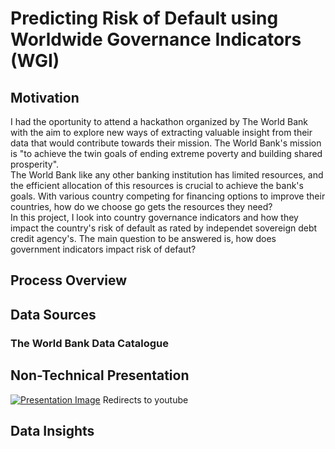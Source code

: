 # Predicting Risk of Default using Worldwide Governance Indicators (WGI)
## Motivation
I had the oportunity to attend a hackathon organized by The World Bank with the aim to explore new ways of extracting valuable insight from their data that would contribute towards their mission. The World Bank's mission is "to achieve the twin goals of ending extreme poverty and building shared prosperity".  
The World Bank like any other banking institution has limited resources, and the efficient allocation of this resources is crucial to achieve the bank's goals. With various country competing for financing options to improve their countries, how do we choose go gets the resources they need?  
In this project, I look into country governance indicators and how they impact the country's risk of default as rated by independet sovereign debt credit agency's. The main question to be answered is, how does government indicators impact risk of defaut?

## Process Overview

## Data Sources
### The World Bank Data Catalogue
## Non-Technical Presentation
[![Presentation Image](http://img.youtube.com/vi/ny-iaCbJucM/0.jpg)](http://www.youtube.com/watch?v=ny-iaCbJucM "Project Non-Technical Presentation")
Redirects to youtube
## Data Insights
